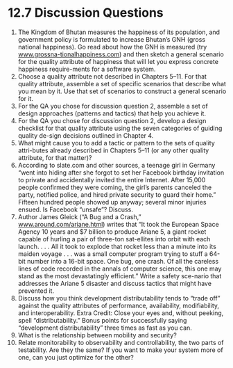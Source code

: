 12.7 Discussion Questions
===

1. The Kingdom of Bhutan measures the happiness of its population, and government policy is formulated to increase Bhutan’s GNH (gross national happiness). Go read about how the GNH is measured (try www.grossna-tionalhappiness.com) and then sketch a general scenario for the quality attribute of happiness that will let you express concrete happiness require-ments for a software system.
2. Choose a quality attribute not described in Chapters 5–11. For that quality attribute, assemble a set of specific scenarios that describe what you mean by it. Use that set of scenarios to construct a general scenario for it.
3. For the QA you chose for discussion question 2, assemble a set of design approaches (patterns and tactics) that help you achieve it.
4. For the QA you chose for discussion question 2, develop a design checklist for that quality attribute using the seven categories of guiding quality de-sign decisions outlined in Chapter 4.
5. What might cause you to add a tactic or pattern to the sets of quality attri-butes already described in Chapters 5–11 (or any other quality attribute, for that matter)?
6. According to slate.com and other sources, a teenage girl in Germany “went into hiding after she forgot to set her Facebook birthday invitation to private and accidentally invited the entire Internet. After 15,000 people confirmed they were coming, the girl’s parents canceled the party, notified police, and hired private security to guard their home.” Fifteen hundred people showed up anyway; several minor injuries ensued. Is Facebook “unsafe”? Discuss.
7. Author James Gleick (“A Bug and a Crash,” www.around.com/ariane.html) writes that “It took the European Space Agency 10 years and $7 billion to produce Ariane 5, a giant rocket capable of hurling a pair of three-ton sat-ellites into orbit with each launch. . . . All it took to explode that rocket less than a minute into its maiden voyage . . . was a small computer program trying to stuff a 64-bit number into a 16-bit space. One bug, one crash. Of all the careless lines of code recorded in the annals of computer science, this one may stand as the most devastatingly efficient.” Write a safety sce-nario that addresses the Ariane 5 disaster and discuss tactics that might have prevented it.
8. Discuss how you think development distributability tends to “trade off” against the quality attributes of performance, availability, modifiability, and interoperability. Extra Credit: Close your eyes and, without peeking, spell “distributability.” Bonus points for successfully saying “development distributability” three times as fast as you can.
9. What is the relationship between mobility and security?
10. Relate monitorability to observability and controllability, the two parts of testability. Are they the same? If you want to make your system more of one, can you just optimize for the other?
